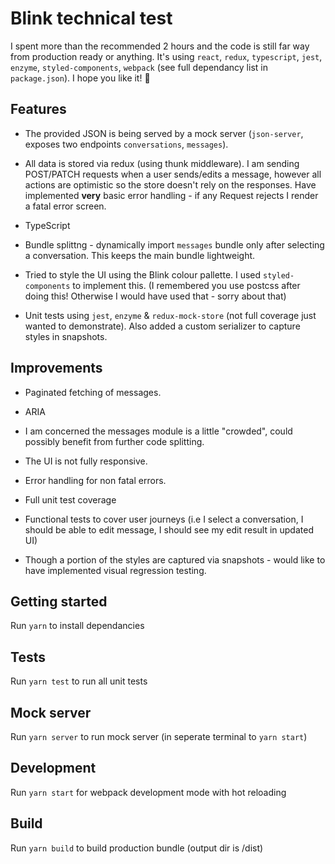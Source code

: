# Blink technical test 

I spent more than the recommended 2 hours and the code is still far way from production ready or anything. It's using `react`, `redux`, `typescript`, `jest`, `enzyme`, `styled-components`, `webpack` (see full dependancy list in `package.json`). I hope you like it! 🤞

## Features

- The provided JSON is being served by a mock server (`json-server`, exposes two endpoints `conversations`, `messages`). 

- All data is stored via redux (using thunk middleware). I am sending POST/PATCH requests when a user sends/edits a message, however all actions are optimistic so the store doesn't rely on the responses. Have implemented **very** basic error handling - if any Request rejects I render a fatal error screen.

- TypeScript

- Bundle splittng - dynamically import `messages` bundle only after selecting a conversation. This keeps the main bundle lightweight.

- Tried to style the UI using the Blink colour pallette. I used `styled-components` to implement this. (I remembered you use postcss after doing this! Otherwise I would have used that - sorry about that)

- Unit tests using `jest`, `enzyme` & `redux-mock-store` (not full coverage just wanted to demonstrate). Also added a custom serializer to capture styles in snapshots.

## Improvements

- Paginated fetching of messages.

- ARIA

- I am concerned the messages module is a little "crowded", could possibly benefit from further code splitting.

- The UI is not fully responsive.

- Error handling for non fatal errors.

- Full unit test coverage

- Functional tests to cover user journeys (i.e I select a conversation, I should be able to edit message, I should see my edit result in updated UI)

- Though a portion of the styles are captured via snapshots - would like to have implemented visual regression testing.

## Getting started
Run `yarn` to install dependancies

## Tests
Run `yarn test` to run all unit tests

## Mock server
Run `yarn server` to run mock server (in seperate terminal to `yarn start`)

## Development
Run `yarn start` for webpack development mode with hot reloading

## Build
Run `yarn build` to build production bundle (output dir is /dist)

